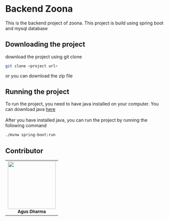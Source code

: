 # Backend Zoona

This is the backend project of zoona. This project is build using spring boot and mysql database

## Downloading the project

download the project using git clone

```bash
git clone <project url>
```

or you can download the zip file

## Running the project

To run the project, you need to have java installed on your computer. You can download java [here](https://www.java.com/en/download/)
<br/>
<br/>
After you have installed java, you can run the project by running the following command

```bash
./mvnw spring-boot:run
```

## Contributor

<table align="center">
    <tr>
        <td align="center"><a href="https://github.com/AgusDharmaUDEL93"><img src="https://avatars.githubusercontent.com/u/92203868?v=4" width="150px;" alt=""/><br><sub><b>Agus Dharma</b></sub></td>
    </tr>
</table>
